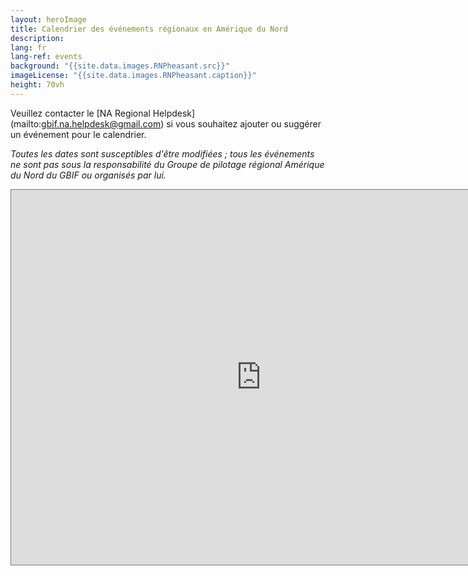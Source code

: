 ```yaml
---
layout: heroImage
title: Calendrier des événements régionaux en Amérique du Nord
description:
lang: fr
lang-ref: events
background: "{{site.data.images.RNPheasant.src}}"
imageLicense: "{{site.data.images.RNPheasant.caption}}"
height: 70vh
---
```


<!-- Support User Time Zone in Embedded Google Calendar -->
<!-- https://stackoverflow.com/questions/31821974/support-user-time-zone-in-embedded-google-calendar -->

<script src="https://cdnjs.cloudflare.com/ajax/libs/jstimezonedetect/1.0.7/jstz.js" integrity="sha512-gPgCxBK1xjsllNvxhv6tdK4IU2lH7c5a/O9kg9y73K1+hDC4TUlkHz0pLfL6jyS7RrghnscJutlzvAiAojHh+w==" crossorigin="anonymous"></script>

Veuillez contacter le [NA Regional Helpdesk] (mailto:gbif.na.helpdesk@gmail.com) si vous souhaitez ajouter ou suggérer un événement pour le calendrier.

*Toutes les dates sont susceptibles d'être modifiées ; tous les événements ne sont pas sous la responsabilité du Groupe de pilotage régional Amérique du Nord du GBIF ou organisés par lui.*

<div id="calendar-container">
<iframe src="https://calendar.google.com/calendar/embed?height=600&hl=fr&wkst=1&bgcolor=%23ffffff&ctz=America%2FLos_Angeles&src=Z2JpZi5uYS5oZWxwZGVza0BnbWFpbC5jb20&src=YWRkcmVzc2Jvb2sjY29udGFjdHNAZ3JvdXAudi5jYWxlbmRhci5nb29nbGUuY29t&src=ZW4uY2FuYWRpYW4jaG9saWRheUBncm91cC52LmNhbGVuZGFyLmdvb2dsZS5jb20&src=ZW4ubWV4aWNhbiNob2xpZGF5QGdyb3VwLnYuY2FsZW5kYXIuZ29vZ2xlLmNvbQ&src=ZW4udXNhI2hvbGlkYXlAZ3JvdXAudi5jYWxlbmRhci5nb29nbGUuY29t&color=%23039BE5&color=%2333B679&color=%234285F4&color=%237CB342&color=%230B8043" style="border:solid 1px #777" width="800" height="600" frameborder="0" scrolling="no"></iframe>
</div>

<script type="text/javascript">
  var timezone = jstz.determine();
  var pref = '<iframe src="https://calendar.google.com/calendar/embed?height=600&hl=fr&wkst=1&bgcolor=%23ffffff&src=Z2JpZi5uYS5oZWxwZGVza0BnbWFpbC5jb20&src=YWRkcmVzc2Jvb2sjY29udGFjdHNAZ3JvdXAudi5jYWxlbmRhci5nb29nbGUuY29t&src=ZW4uY2FuYWRpYW4jaG9saWRheUBncm91cC52LmNhbGVuZGFyLmdvb2dsZS5jb20&src=ZW4ubWV4aWNhbiNob2xpZGF5QGdyb3VwLnYuY2FsZW5kYXIuZ29vZ2xlLmNvbQ&src=ZW4udXNhI2hvbGlkYXlAZ3JvdXAudi5jYWxlbmRhci5nb29nbGUuY29t&color=%23039BE5&color=%2333B679&color=%234285F4&color=%237CB342&color=%230B8043&ctz=';
  var suff = '" style="border:solid 1px #777" width="800" height="600" frameborder="0" scrolling="no"></iframe>';
  var iframe_html = pref + timezone.name() + suff;
  document.getElementById('calendar-container').innerHTML = iframe_html;
</script>

